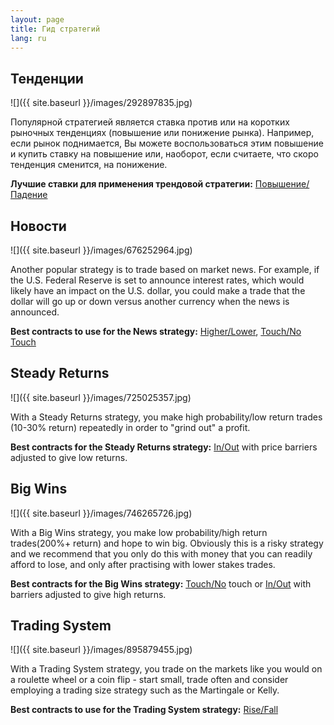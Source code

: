 ```yaml
---
layout: page
title: Гид стратегий
lang: ru
---
```


<h2>Тенденции</h2>

![]({{ site.baseurl }}/images/292897835.jpg)

Популярной стратегией является ставка против или на коротких рыночных тенденциях (повышение или понижение рынка). Например, если рынок поднимается, Вы можете воспользоваться этим повышение и купить ставку на повышение или, наоборот, если считаете, что скоро тенденция сменится, на понижение.

**Лучшие ставки для применения трендовой стратегии:** [Повышение/Падение](https://www.binary.com/d/trade.cgi?l=RU&form_name=variablereturn&utm_medium=social&utm_source=blog&utm_content=whatsnew
)

## Новости

![]({{ site.baseurl }}/images/676252964.jpg)

Another popular strategy is to trade based on market news. For example, if the U.S. Federal Reserve is set to announce interest rates, which would likely have an impact on the U.S. dollar, you could make a trade that the dollar will go up or down versus another currency when the news is announced.

**Best contracts to use for the News strategy:** [Higher/Lower](https://www.binary.com/d/trade.cgi?form_name=higherlower&utm_medium=social&utm_campaign=blog&utm_source=binary
), [Touch/No Touch](https://www.binary.com/d/trade.cgi?form_name=touchnotouch&utm_medium=social&utm_campaign=blog&utm_source=binary)

## Steady Returns

![]({{ site.baseurl }}/images/725025357.jpg)

With a Steady Returns strategy, you make high probability/low return trades (10-30% return) repeatedly in order to "grind out" a profit.

**Best contracts for the Steady Returns strategy:** [In/Out](https://www.binary.com/d/trade.cgi?form_name=staysinout&utm_medium=social&utm_campaign=blog&utm_source=binary
) with price barriers adjusted to give low returns.

## Big Wins

![]({{ site.baseurl }}/images/746265726.jpg)

With a Big Wins strategy, you make low probability/high return trades(200%+ return) and hope to win big. Obviously this is a risky strategy and we recommend that you only do this with money that you can readily afford to lose, and only after practising with lower stakes trades.

**Best contracts for the Big Wins strategy:** [Touch/No](https://www.binary.com/d/trade.cgi?form_name=touchnotouch&utm_medium=social&utm_campaign=blog&utm_source=binary
) touch or [In/Out](https://www.binary.com/d/trade.cgi?form_name=staysinout&utm_medium=social&utm_campaign=blog&utm_source=binary
) with barriers adjusted to give high returns.

## Trading System

![]({{ site.baseurl }}/images/895879455.jpg)

With a Trading System strategy, you trade on the markets like you would on a roulette wheel or a coin flip - start small, trade often and consider employing a trading size strategy such as the Martingale or Kelly.

**Best contracts to use for the Trading System strategy:** [Rise/Fall](https://www.binary.com/d/trade.cgi?form_name=variablereturn&utm_medium=social&utm_campaign=blog&utm_source=binary
)
